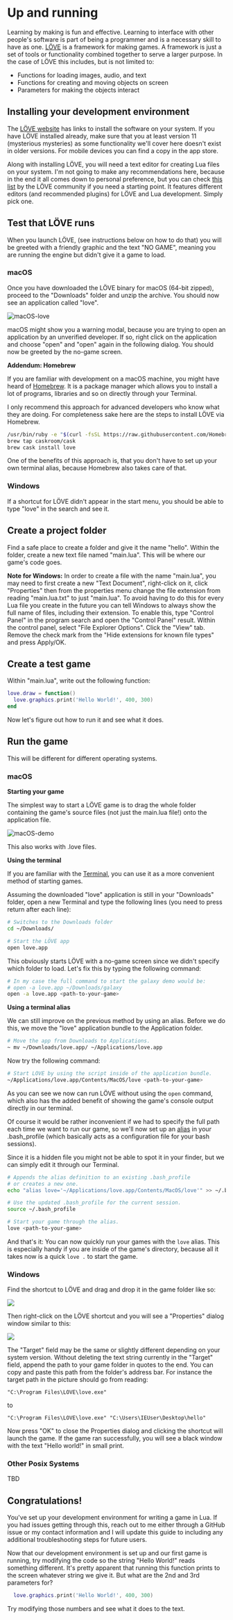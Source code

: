 # Up and running

Learning by making is fun and effective.
Learning to interface with other people's software is part of being a programmer and is a necessary skill to have as one.
[LÖVE](https://love2d.org/) is a framework for making games.
A framework is just a set of tools or functionality combined together to serve a larger purpose.
In the case of LÖVE this includes, but is not limited to:

- Functions for loading images, audio, and text
- Functions for creating and moving objects on screen
- Parameters for making the objects interact

## Installing your development environment

The [LÖVE website](https://love2d.org/) has links to install the software on your system.
If you have LÖVE installed already, make sure that you at least version 11 (mysterious mysteries) as some functionality we'll cover here doesn't exist in older versions.
For mobile devices you can find a copy in the app store.

Along with installing LÖVE, you will need a text editor for creating Lua files on your system. I'm not going to make any recommendations here, because in the end it all comes down to personal preference, but you can check [this list](https://github.com/love2d-community/awesome-love2d/blob/master/README.md#ides) by the LÖVE community if you need a starting point. It features different editors (and recommended plugins) for LÖVE and Lua development. Simply pick one.

## Test that LÖVE runs

When you launch LÖVE, (see instructions below on how to do that) you will be greeted with a friendly graphic and the text "NO GAME", meaning you are running the engine but didn't give it a game to load.

### macOS

Once you have downloaded the LÖVE binary for macOS (64-bit zipped), proceed to the "Downloads" folder and unzip the archive. You should now see an application called "love".

![macOS-love](/images/02-01-macos-folder.png)

macOS might show you a warning modal, because you are trying to open an application by an unverified developer. If so, right click on the application and choose "open" and "open" again in the following dialog. You should now be greeted by the no-game screen.

**Addendum: Homebrew**

If you are familiar with development on a macOS machine, you might have heard of [Homebrew](https://brew.sh/). It is a package manager which allows you to install a lot of programs, libraries and so on directly through your Terminal.

I only recommend this approach for advanced developers who know what they are doing. For completeness sake here are the steps to install LÖVE via Homebrew.

```sh
/usr/bin/ruby -e "$(curl -fsSL https://raw.githubusercontent.com/Homebrew/install/master/install)"
brew tap caskroom/cask
brew cask install love
```

One of the benefits of this approach is, that you don't have to set up your own terminal alias, because Homebrew also takes care of that.

### Windows

If a shortcut for LÖVE didn't appear in the start menu, you should be able to type "love" in the search and see it.

## Create a project folder

Find a safe place to create a folder and give it the name "hello".
Within the folder, create a new text file named "main.lua".
This will be where our game's code goes.

**Note for Windows:**
In order to create a file with the name "main.lua", you may need to first create a new "Text Document", right-click on it, click "Properties" then from the properties menu change the file extension from reading "main.lua.txt" to just "main.lua".
To avoid having to do this for every Lua file you create in the future you can tell Windows to always show the full name of files, including their extension.
To enable this, type "Control Panel" in the program search and open the "Control Panel" result.
Within the control panel, select "File Explorer Options".
Click the "View" tab.
Remove the check mark from the "Hide extensions for known file types" and press Apply/OK.

## Create a test game

Within "main.lua", write out the following function:

```lua
love.draw = function()
  love.graphics.print('Hello World!', 400, 300)
end
```

Now let's figure out how to run it and see what it does.

## Run the game

This will be different for different operating systems.

### macOS

**Starting your game**

The simplest way to start a LÖVE game is to drag the whole folder containing the game's source files (not just the main.lua file!) onto the application file.

![macOS-demo](/images/02-01-macos-drop-folder.gif)

This also works with .love files.

**Using the terminal**

If you are familiar with the [Terminal](https://en.wikipedia.org/wiki/Terminal_&#40;macOS&#41;), you can use it as a more convenient method of starting games.

Assuming the downloaded "love" application is still in your "Downloads" folder, open a new Terminal and type the following lines (you need to press return after each line):

```sh
# Switches to the Downloads folder
cd ~/Downloads/

# Start the LÖVE app
open love.app
```

This obviously starts LÖVE with a no-game screen since we didn't specify which folder to load. Let's fix this by typing the following command:

```sh
# In my case the full command to start the galaxy demo would be:
# open -a love.app ~/Downloads/galaxy
open -a love.app <path-to-your-game>
```

**Using a terminal alias**

We can still improve on the previous method by using an alias. Before we do this, we move the "love" application bundle to the Application folder.

```sh
# Move the app from Downloads to Applications.
~ mv ~/Downloads/love.app/ ~/Applications/love.app
```

Now try the following command:

```sh
# Start LÖVE by using the script inside of the application bundle.
~/Applications/love.app/Contents/MacOS/love <path-to-your-game>
```

As you can see we now can run LÖVE without using the `open` command, which also has the added benefit of showing the game's console output directly in our terminal.

Of course it would be rather inconvenient if we had to specify the full path each time we want to run our game, so we'll now set up an [alias](https://en.wikipedia.org/wiki/Alias_&#40;command&#41;) in your .bash_profile (which basically acts as a configuration file for your bash sessions).

Since it is a hidden file you might not be able to spot it in your finder, but we can simply edit it through our Terminal.

```sh
# Appends the alias definition to an existing .bash_profile
# or creates a new one.
echo "alias love='~/Applications/love.app/Contents/MacOS/love'" >> ~/.bash_profile

# Use the updated .bash_profile for the current session.
source ~/.bash_profile

# Start your game through the alias.
love <path-to-your-game>
```

And that's it: You can now quickly run your games with the `love` alias. This is especially handy if you are inside of the game's directory, because all it takes now is a quick `love .` to start the game.

### Windows

Find the shortcut to LÖVE and drag and drop it in the game folder like so:

![](/images/02-01-windows-folder.png)

Then right-click on the LÖVE shortcut and you will see a "Properties" dialog window similar to this:

![](/images/02-01-windows-shortcut.png)

The "Target" field may be the same or slightly different depending on your system version.
Without deleting the text string currently in the "Target" field, append the path to your game folder in quotes to the end.
You can copy and paste this path from the folder's address bar.
For instance the target path in the picture should go from reading:
```
"C:\Program Files\LOVE\love.exe"
```
to
```
"C:\Program Files\LOVE\love.exe" "C:\Users\IEUser\Desktop\hello"
```

Now press "OK" to close the Properties dialog and clicking the shortcut will launch the game.
If the game ran successfully, you will see a black window with the text "Hello world!" in small print.

### Other Posix Systems

TBD

## Congratulations!

You've set up your development environment for writing a game in Lua.
If you had issues getting through this, reach out to me either through a GitHub issue or my contact information and I will update this guide to including any additional troubleshooting steps for future users.


Now that our development environment is set up and our first game is running, try modifying the code so the string "Hello World!" reads something different.
It's pretty apparent that running this function prints to the screen whatever string we give it.
But what are the 2nd and 3rd parameters for?

```lua
  love.graphics.print('Hello World!', 400, 300)
```

Try modifying those numbers and see what it does to the text.
